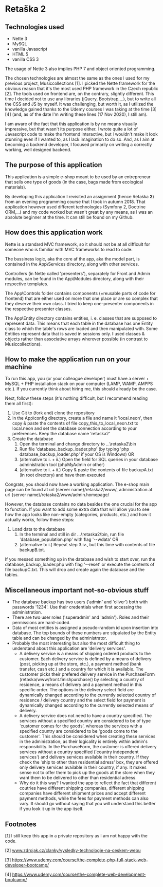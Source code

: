 # Retaška 2

## Technologies used
- Nette 3
- MySQL
- vanilla Javascript
- HTML 5
- vanilla CSS 3

The usage of Nette 3 also implies PHP 7 and object oriented programming.

The chosen technologies are almost the same as the ones I used for my previous project, Musiccollections [1]. I picked the Nette framework for the obvious reason that it's the most used PHP framework in the Czech republic [2]. The tools used on frontend are, on the contrary, slightly different. This time I decided not to use any libraries (jQuery, Bootstrap,...), but to write all the CSS and JS by myself. It was challenging, but worth it, as I utilized the knowledge gained thanks to the Udemy courses I was taking at the time [3] [4] (and, as of the date I'm writing these lines (17 Nov 2020), I still am).

I am aware of the fact that this application is by no means visually impressive, but that wasn't its purpose either. I wrote quite a lot of Javascript code to make the frontend interactive, but I wouldn't make it look stunning even if I wanted to, as I lack imagination to do so. And, as I aim at becoming a backend developer, I focused primarily on writing a correctly working, well designed backend.

## The purpose of this application

This application is a simple e-shop meant to be used by an entrepreneur that sells one type of goods (in the case, bags made from ecological materials). 

By developing this application I revisited an assignment (hence Retaška **2**) from an evening programming course that I took in autumn 2018. That application however used different technologies (Symfony 2, Doctrine ORM,...) and my code worked but wasn't great by any means, as I was an absolute beginner at the time. It can still be found on my Github.

## How does this application work

Nette is a standard MVC framework, so it should not be at all difficult for someone who is familiar with MVC frameworks to read to code.

The bussiness logic, aka the core af the app, aka the model part, is contained in the App\Services directory, along with other services.

Controllers (in Nette called 'presenters'), separately for Front and Admin modules, can be found in the App\Modules directory, along with their respective templates.

The App\Controls folder contains components (=reusable parts of code for frontend) that are either used on more that one place or are so complex that they deserve their own class. I tried to keep one-presenter components in the respective presenter classes.

The App\Entity directory contains entities, i. e. classes that are supposed to represent data. This means that each table in the database has one Entity class to which the table's rows are loaded and then manipulated with. Some Entities represent data that is saved in sessions only. I used classes & objects rather than associative arrays wherever possible (in contrast to Musiccollections).

## How to make the application run on your machine

To run this app, you (or your colleague developer) must have a server + MySQL + PHP installation stack on your computer (LAMP, WAMP, AMPPS etc.). If you currently think about hiring me, this should already be the case.

Next, follow these steps (it's nothing difficult, but I recommend reading them all first):

1.  Use Git to (fork and) clone the repository
2. In the App\config directory, create a file and name it 'local.neon', then copy & paste the contents of file copy_this_to_local_neon.txt to local.neon and set the database connection according to your preferences. Keep the database name 'retaska2'
3. Create the database
	1. Open the terminal and change directory to ...\retaska2\bin
	2. Run file 'database_backup_loader.php' (by typing 'php database_backup_loader.php' if your OS is Windows) OR
	3. (alternative to i. + ii.) Open the field for SQL queries in your database administration tool (phpMyAdmin or other)
	4. (alternative to i. + ii.) Copy & paste the contents of file backupA.txt (in root directory) and have them executed


Congrats, you should now have a working application. The e-shop main page can be found at url {server name}/retaska2/www/, administration at url {server name}/retaska2/www/admin.homepage/

However, the database contains no data besides the one crucial for the app to function. If you want to add some extra data that will allow you to see how the app looks like non-empty (categories, products, etc.) and how it actually works, follow these steps:

1. Load data to the database
	1. In the terminal and still in dir ...\retaska2\bin, run file 'database_population.php' with flag '--wdata' OR
	2. (alternative to i.) Repeat step 3.iv., but this time with contents of file backupB.txt.

If you messed something up in the database and wish to start over, run the database_backup_loader.php with flag '--reset' or execute the contents of file backupC.txt. This will drop and create again the database and the tables.

## Miscellaneous important not-so-obvious stuff 

- The database backup has two users ('admin' and 'oliver') both with passwords '1234'. Use their credentials when first accessing the administration.
- There are two user roles ('superadmin' and 'admin'). Roles and their permissions are hard-coded.
- Data of most entities is assigned a pseudo-random id upon insertion into database. The top bounds of these numbers are stipulated by the Entity table and can be changed by the administrator.
- Probably the most interesting but also the most difficult thing to understand about this application are 'delivery services'. 
	- A delivery service is a means of shipping ordered products to the customer. Each delivery service is defined by a means of delivery (post, picking up at the store, etc.), a payment method (bank transfer, cash etc.) and a country for which it is available. The customer picks their prefered delivery service in the PurchaseForm (retaska/www/front.finishpurchase/) by selecting a country of residence, a means of delivery and a payment method in this specific order. The options in the delivery select field are dynamically changed according to the currently selected country of residence / delivery country and the select field for payment is dynamically changed according to the currently selected means of delivery.
	- A delivery service does not need to have a country specified. The services without a specified country are considered to be of type 'customer comes for the goods', whereas the services with a specified country are considered to be 'goods come to the customer'. This should be considered when creating these services in the administration, as their logicality is entirely within admin's responsibility. In the PurchaseForm, the customer is offered delivery services without a country specified ('country independent services') and delivery services available in their country. If they check the 'ship to other than residential adress' box, they are offered only delivery services available in their country, if any. It makes sense not to offer them to pick up the goods at the store when they want them to be delivered to other than residential adress.
	- Why do it this way? I wanted the app to reflect the fact that different coutries have different shipping companies, different shipping companies have different shipment prices and accept different payment methods, while the fees for payment methods can also vary. It should go without saying that you will understand this better if you look it up in the app itself.

## Footnotes

[1]	I still keep this app in a private repository as I am not happy with the code.

[2]	www.zdrojak.cz/clanky/vysledky-technologie-na-ceskem-webu

[3]	https://www.udemy.com/course/the-complete-php-full-stack-web-developer-bootcamp/

[4]	https://www.udemy.com/course/the-complete-web-development-bootcamp/
